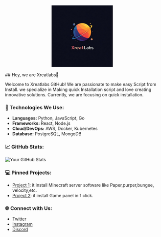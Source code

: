 <p align="center">
  <img src="Gemini_Generated_Image_73ixf473ixf473ix.jpeg" alt="XreatLabs Logo" width="200">
</p>
## Hey, we are Xreatlabs👋

Welcome to Xreatlabs GitHub! We are  passionate to make easy Script from Install. we specialize in Making quick Installation script and love creating innovative solutions. Currently, we are focusing on quick installation.

### 🚀 Technologies We Use:
- **Languages:** Python, JavaScript, Go
- **Frameworks:** React, Node.js
- **Cloud/DevOps:** AWS, Docker, Kubernetes
- **Database:** PostgreSQL, MongoDB

### 📈 GitHub Stats:
![Your GitHub Stats](https://github-readme-stats.vercel.app/api?username=Xreatlabs&show_icons=true&count_private=true&theme=radical)

### 💻 Pinned Projects:
- [Project 1](https://github.com/Xreatlabs/mcsoftware-installer ): it install Minecraft server software like Paper,purper,bungee, velocity,etc.
- [Project 2](https://github.com/Xreatlabs/panel-installer ): it install Game panel in 1 click.

### 🌐 Connect with Us:
- [Twitter](https://x.com/xreatlabs?t=zZcHezfQN1UUzz_1nwXimw&s=09)
- [Instagram](https://www.instagram.com/invites/contact/?igsh=vak7oe8t1ft0&utm_content=vcv37yn)
- [Discord](https://discord.gg/yAgRafG6JD)

